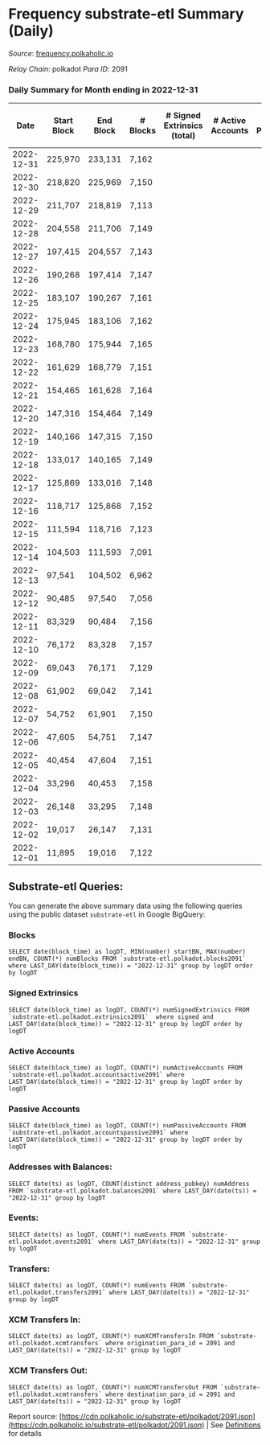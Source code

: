 # Frequency substrate-etl Summary (Daily)

_Source_: [frequency.polkaholic.io](https://frequency.polkaholic.io)

*Relay Chain*: polkadot
*Para ID*: 2091



### Daily Summary for Month ending in 2022-12-31


| Date | Start Block | End Block | # Blocks | # Signed Extrinsics (total) | # Active Accounts | # Passive | # New | # Addresses with Balances | # Events | # Transfers | # XCM Transfers In | # XCM Transfers Out | Issues | 
| ---- | ----------- | --------- | -------- | --------------------------- | ----------------- | --------- | ----- | ------------------------- | -------- | ----------- | ------------------ | ------------------- | ------ |
| 2022-12-31 | 225,970 | 233,131 | 7,162 |  |  |  |  | 27 | 14,328 |   |   |   |  |
| 2022-12-30 | 218,820 | 225,969 | 7,150 |  |  |  |  |  | 14,304 |   |   |   |  |
| 2022-12-29 | 211,707 | 218,819 | 7,113 |  |  |  |  |  | 14,230 |   |   |   |  |
| 2022-12-28 | 204,558 | 211,706 | 7,149 |  |  |  |  |  | 14,302 |   |   |   |  |
| 2022-12-27 | 197,415 | 204,557 | 7,143 |  |  |  |  |  | 14,293 |   |   |   |  |
| 2022-12-26 | 190,268 | 197,414 | 7,147 |  |  |  |  |  | 14,298 |   |   |   |  |
| 2022-12-25 | 183,107 | 190,267 | 7,161 |  |  |  |  |  | 14,326 |   |   |   |  |
| 2022-12-24 | 175,945 | 183,106 | 7,162 |  |  |  |  |  | 14,328 |   |   |   |  |
| 2022-12-23 | 168,780 | 175,944 | 7,165 |  |  |  |  |  | 14,334 |   |   |   |  |
| 2022-12-22 | 161,629 | 168,779 | 7,151 |  |  |  |  |  | 14,306 |   |   |   |  |
| 2022-12-21 | 154,465 | 161,628 | 7,164 |  |  |  |  |  | 14,332 |   |   |   |  |
| 2022-12-20 | 147,316 | 154,464 | 7,149 |  |  |  |  |  | 14,305 |   |   |   |  |
| 2022-12-19 | 140,166 | 147,315 | 7,150 |  |  |  |  |  | 14,304 |   |   |   |  |
| 2022-12-18 | 133,017 | 140,165 | 7,149 |  |  |  |  |  | 14,302 |   |   |   |  |
| 2022-12-17 | 125,869 | 133,016 | 7,148 |  |  |  |  |  | 14,300 |   |   |   |  |
| 2022-12-16 | 118,717 | 125,868 | 7,152 |  |  |  |  |  | 14,308 |   |   |   |  |
| 2022-12-15 | 111,594 | 118,716 | 7,123 |  |  |  |  |  | 14,250 |   |   |   |  |
| 2022-12-14 | 104,503 | 111,593 | 7,091 |  |  |  |  |  | 14,185 |   |   |   |  |
| 2022-12-13 | 97,541 | 104,502 | 6,962 |  |  |  |  |  | 13,931 |   |   |   |  |
| 2022-12-12 | 90,485 | 97,540 | 7,056 |  |  |  |  |  | 14,116 |   |   |   |  |
| 2022-12-11 | 83,329 | 90,484 | 7,156 |  |  |  |  |  | 14,316 |   |   |   |  |
| 2022-12-10 | 76,172 | 83,328 | 7,157 |  |  |  |  |  | 14,318 |   |   |   |  |
| 2022-12-09 | 69,043 | 76,171 | 7,129 |  |  |  |  |  | 14,262 |   |   |   |  |
| 2022-12-08 | 61,902 | 69,042 | 7,141 |  |  |  |  |  | 14,286 |   |   |   |  |
| 2022-12-07 | 54,752 | 61,901 | 7,150 |  |  |  |  |  | 14,304 |   |   |   |  |
| 2022-12-06 | 47,605 | 54,751 | 7,147 |  |  |  |  |  | 14,301 |   |   |   |  |
| 2022-12-05 | 40,454 | 47,604 | 7,151 |  |  |  |  |  | 14,306 |   |   |   |  |
| 2022-12-04 | 33,296 | 40,453 | 7,158 |  |  |  |  |  | 14,320 |   |   |   |  |
| 2022-12-03 | 26,148 | 33,295 | 7,148 |  |  |  |  |  | 14,300 |   |   |   |  |
| 2022-12-02 | 19,017 | 26,147 | 7,131 |  |  |  |  |  | 14,266 |   |   |   |  |
| 2022-12-01 | 11,895 | 19,016 | 7,122 |  |  |  |  |  | 14,248 |   |   |   |  |

## Substrate-etl Queries:
You can generate the above summary data using the following queries using the public dataset `substrate-etl` in Google BigQuery:


### Blocks
```
SELECT date(block_time) as logDT, MIN(number) startBN, MAX(number) endBN, COUNT(*) numBlocks FROM `substrate-etl.polkadot.blocks2091`  where LAST_DAY(date(block_time)) = "2022-12-31" group by logDT order by logDT
```


### Signed Extrinsics
```
SELECT date(block_time) as logDT, COUNT(*) numSignedExtrinsics FROM `substrate-etl.polkadot.extrinsics2091`  where signed and LAST_DAY(date(block_time)) = "2022-12-31" group by logDT order by logDT
```


### Active Accounts
```
SELECT date(block_time) as logDT, COUNT(*) numActiveAccounts FROM `substrate-etl.polkadot.accountsactive2091` where LAST_DAY(date(block_time)) = "2022-12-31" group by logDT order by logDT
```


### Passive Accounts
```
SELECT date(block_time) as logDT, COUNT(*) numPassiveAccounts FROM `substrate-etl.polkadot.accountspassive2091` where LAST_DAY(date(block_time)) = "2022-12-31" group by logDT order by logDT
```


### Addresses with Balances:
```
SELECT date(ts) as logDT, COUNT(distinct address_pubkey) numAddress FROM `substrate-etl.polkadot.balances2091` where LAST_DAY(date(ts)) = "2022-12-31" group by logDT
```


### Events:
```
SELECT date(ts) as logDT, COUNT(*) numEvents FROM `substrate-etl.polkadot.events2091` where LAST_DAY(date(ts)) = "2022-12-31" group by logDT
```


### Transfers:
```
SELECT date(ts) as logDT, COUNT(*) numEvents FROM `substrate-etl.polkadot.transfers2091` where LAST_DAY(date(ts)) = "2022-12-31" group by logDT
```


### XCM Transfers In:
```
SELECT date(ts) as logDT, COUNT(*) numXCMTransfersIn FROM `substrate-etl.polkadot.xcmtransfers` where origination_para_id = 2091 and LAST_DAY(date(ts)) = "2022-12-31" group by logDT
```


### XCM Transfers Out:
```
SELECT date(ts) as logDT, COUNT(*) numXCMTransfersOut FROM `substrate-etl.polkadot.xcmtransfers` where destination_para_id = 2091 and LAST_DAY(date(ts)) = "2022-12-31" group by logDT
```



Report source: [https://cdn.polkaholic.io/substrate-etl/polkadot/2091.json](https://cdn.polkaholic.io/substrate-etl/polkadot/2091.json) | See [Definitions](/DEFINITIONS.md) for details

